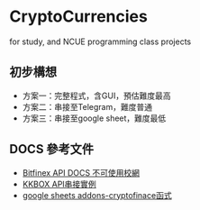 # CryptoCurrencies
for study, and NCUE programming class projects
## 初步構想
* 方案一：完整程式，含GUI，預估難度最高
* 方案二：串接至Telegram，難度普通
* 方案三：串接至google sheet，難度最低

## DOCS 參考文件
* [Bitfinex API DOCS 不可使用校網](https://docs.bitfinex.com/docs)
* [KKBOX API串接實例](https://www.learncodewithmike.com/2020/02/python-kkbox-open-api.html)
* [google sheets addons-cryptofinace函式](https://cryptofinance.ai)